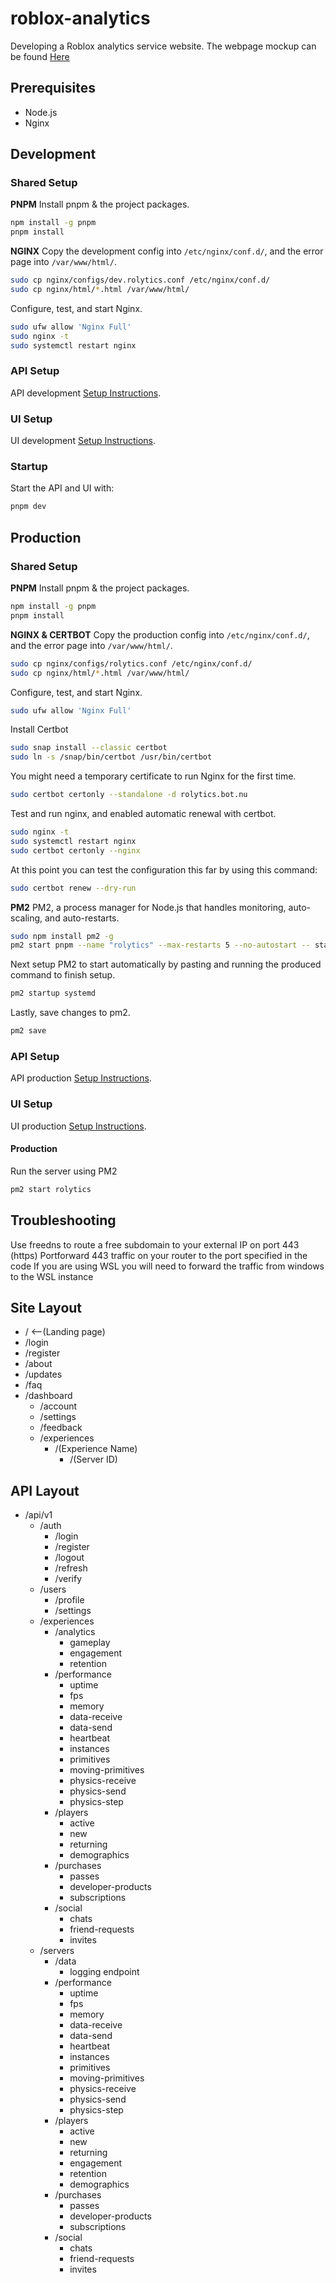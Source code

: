 # roblox-analytics
Developing a Roblox analytics service website.
The webpage mockup can be found [Here](https://docs.google.com/presentation/d/116s5YVGM6NIPPU6NY0C7b-ReEaT_VP3GaT1PEz7PMvg/edit?usp=sharing)

## Prerequisites
- Node.js
- Nginx

## Development
### Shared Setup
**PNPM**
Install pnpm & the project packages.
```bash
npm install -g pnpm
pnpm install
```

**NGINX**
Copy the development config into `/etc/nginx/conf.d/`, and the error page into `/var/www/html/`.
```bash
sudo cp nginx/configs/dev.rolytics.conf /etc/nginx/conf.d/
sudo cp nginx/html/*.html /var/www/html/
```
Configure, test, and start Nginx.
```bash
sudo ufw allow 'Nginx Full'
sudo nginx -t
sudo systemctl restart nginx
```

### API Setup
API development [Setup Instructions](packages/api/README.md#developement).

### UI Setup
UI development [Setup Instructions](packages/ui/README.md#development).

### Startup
Start the API and UI with:
```bash
pnpm dev
```

## Production
### Shared Setup
**PNPM**
Install pnpm & the project packages.
```bash
npm install -g pnpm
pnpm install
```

**NGINX & CERTBOT**
Copy the production config into `/etc/nginx/conf.d/`, and the error page into `/var/www/html/`.
```bash
sudo cp nginx/configs/rolytics.conf /etc/nginx/conf.d/
sudo cp nginx/html/*.html /var/www/html/
```
Configure, test, and start Nginx.
```bash
sudo ufw allow 'Nginx Full'
```
Install Certbot
```bash
sudo snap install --classic certbot
sudo ln -s /snap/bin/certbot /usr/bin/certbot
```
You might need a temporary certificate to run Nginx for the first time.
```bash
sudo certbot certonly --standalone -d rolytics.bot.nu
```
Test and run nginx, and enabled automatic renewal with certbot.
```bash
sudo nginx -t
sudo systemctl restart nginx
sudo certbot certonly --nginx
```
At this point you can test the configuration this far by using this command:
```bash
sudo certbot renew --dry-run
```

**PM2**
PM2, a process manager for Node.js that handles monitoring, auto-scaling, and auto-restarts.
```bash
sudo npm install pm2 -g
pm2 start pnpm --name "rolytics" --max-restarts 5 --no-autostart -- start
```
Next setup PM2 to start automatically by pasting and running the produced command to finish setup.
```bash
pm2 startup systemd
```
Lastly, save changes to pm2.
```bash
pm2 save
```
### API Setup
API production [Setup Instructions](packages/api/README.md#production).

### UI Setup
UI production [Setup Instructions](packages/ui/README.md#production).

#### Production
Run the server using PM2
```bash
pm2 start rolytics
```

## Troubleshooting
Use freedns to route a free subdomain to your external IP on port 443 (https)
Portforward 443 traffic on your router to the port specified in the code
If you are using WSL you will need to forward the traffic from windows to the WSL instance

## Site Layout
- /      <--(Landing page)
- /login
- /register
- /about
- /updates
- /faq
- /dashboard
    - /account
    - /settings
    - /feedback
    - /experiences
        - /(Experience Name)
            - /(Server ID)

## API Layout
- /api/v1
    - /auth
        - /login
        - /register
        - /logout
        - /refresh
        - /verify
    - /users
        - /profile
        - /settings
    - /experiences
        - /analytics
            - gameplay
            - engagement
            - retention
        - /performance
            - uptime
            - fps
            - memory
            - data-receive
            - data-send
            - heartbeat
            - instances
            - primitives
            - moving-primitives
            - physics-receive
            - physics-send
            - physics-step
        - /players
            - active
            - new
            - returning
            - demographics
        - /purchases
            - passes
            - developer-products
            - subscriptions
        - /social
            - chats
            - friend-requests
            - invites
    - /servers
        - /data
            - logging endpoint
        - /performance
            - uptime
            - fps
            - memory
            - data-receive
            - data-send
            - heartbeat
            - instances
            - primitives
            - moving-primitives
            - physics-receive
            - physics-send
            - physics-step
        - /players
            - active
            - new
            - returning
            - engagement
            - retention
            - demographics
        - /purchases
            - passes
            - developer-products
            - subscriptions
        - /social
            - chats
            - friend-requests
            - invites